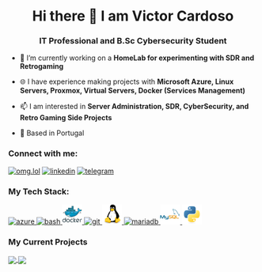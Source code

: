 <h1 align="center">Hi there 👋 I am Victor Cardoso</h1>
<h3 align="center">IT Professional and B.Sc Cybersecurity Student</h3>

- 🔭 I’m currently working on a **HomeLab for experimenting with SDR and Retrogaming**

- 🌐 I have experience making projects with **Microsoft Azure, Linux Servers, Proxmox, Virtual Servers, Docker (Services Management)**

- 📫 I am interested in **Server Administration, SDR, CyberSecurity, and Retro Gaming Side Projects**

- 📍 Based in Portugal

<h3 align="left">Connect with me:</h3>

[![omg.lol](https://img.shields.io/badge/my_omg.lol-000?style=for-the-badge&logo=ko-fi&logoColor=white)](https://victorcardoso.omg.lol/)
[![linkedin](https://img.shields.io/badge/linkedin-0A66C2?style=for-the-badge&logo=linkedin&logoColor=white)](https://www.linkedin.com/in/victordccardoso/)
[![telegram](https://img.shields.io/badge/telegram-fbfcf8?style=for-the-badge&logo=telegram&logoColor=blue)](https://t.me/shoganaich)

<h3 align="left">My Tech Stack:</h3>
<p align="left"> <a href="https://azure.microsoft.com/en-in/" target="_blank" rel="noreferrer"> <img src="https://upload.vectorlogo.zone/logos/microsoft_azure/images/e584dc34-9cda-4cd3-b318-b6fe4909e4f8.svg" alt="azure" width="40" height="40"/> </a> <a href="https://www.gnu.org/software/bash/" target="_blank" rel="noreferrer"> <img src="https://www.vectorlogo.zone/logos/gnu_bash/gnu_bash-icon.svg" alt="bash" width="40" height="40"/> </a> <a href="https://www.docker.com/" target="_blank" rel="noreferrer"> <img src="https://raw.githubusercontent.com/devicons/devicon/master/icons/docker/docker-original-wordmark.svg" alt="docker" width="40" height="40"/> </a> <a href="https://git-scm.com/" target="_blank" rel="noreferrer"> <img src="https://www.vectorlogo.zone/logos/git-scm/git-scm-icon.svg" alt="git" width="40" height="40"/> </a> <a href="https://www.linux.org/" target="_blank" rel="noreferrer"> <img src="https://raw.githubusercontent.com/devicons/devicon/master/icons/linux/linux-original.svg" alt="linux" width="40" height="40"/> </a> <a href="https://mariadb.org/" target="_blank" rel="noreferrer"> <img src="https://www.vectorlogo.zone/logos/mariadb/mariadb-icon.svg" alt="mariadb" width="40" height="40"/> </a> <a href="https://www.mysql.com/" target="_blank" rel="noreferrer"> <img src="https://raw.githubusercontent.com/devicons/devicon/master/icons/mysql/mysql-original-wordmark.svg" alt="mysql" width="40" height="40"/> </a> <a href="https://www.python.org" target="_blank" rel="noreferrer"> <img src="https://raw.githubusercontent.com/devicons/devicon/master/icons/python/python-original.svg" alt="python" width="40" height="40"/> </a> </p>

### My Current Projects

<a href="https://github.com/shoganaich/azure-osticket">
  <img align="center" src="https://github-readme-stats.vercel.app/api/pin/?username=shoganaich&repo=azure-osticket&theme=transparent" />
</a>
<a href="https://github.com/shoganaich/azure-traffic-inspect">
  <img align="center" src="https://github-readme-stats.vercel.app/api/pin/?username=shoganaich&repo=azure-traffic-inspect&theme=transparent" />
</a>
